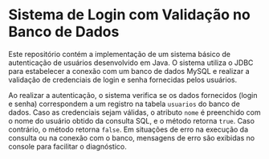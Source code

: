 # Sistema de Login com Validação no Banco de Dados

Este repositório contém a implementação de um sistema básico de autenticação de usuários desenvolvido em Java. O sistema utiliza o JDBC para estabelecer a conexão com um banco de dados MySQL e realizar a validação de credenciais de login e senha fornecidas pelos usuários.

Ao realizar a autenticação, o sistema verifica se os dados fornecidos (login e senha) correspondem a um registro na tabela `usuarios` do banco de dados. Caso as credenciais sejam válidas, o atributo `nome` é preenchido com o nome do usuário obtido da consulta SQL, e o método retorna `true`. Caso contrário, o método retorna `false`. Em situações de erro na execução da consulta ou na conexão com o banco, mensagens de erro são exibidas no console para facilitar o diagnóstico.